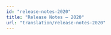 ```yaml
---
id: "release-notes-2020"
title: "Release Notes — 2020"
url: "translation/release-notes-2020"
---
```



